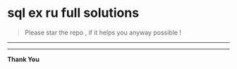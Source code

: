 # sql ex ru full solutions 

> Please star the repo , if it helps you anyway possible !

----------------------------------

----------------------


<b> Thank You </b>


